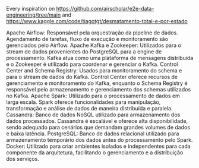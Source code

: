 Every inspiration on https://github.com/airscholar/e2e-data-engineering/tree/main and https://www.kaggle.com/code/tiagotgt/desmatamento-total-e-por-estado

Apache Airflow: Responsável pela orquestração da pipeline de dados. Agendamento de tarefas, fluxo de execução e monitoramento são gerenciados pelo Airflow.
Apache Kafka e Zookeeper: Utilizados para o stream de dados provenientes do PostgreSQL para a engine de processamento. Kafka atua como uma plataforma de mensagens distribuída e o Zookeeper é utilizado para coordenar e gerenciar o Kafka.
Control Center and Schema Registry: Usados para monitoramento do schema e para o stream de dados do Kafka. Control Center oferece recursos de gerenciamento e monitoramento do Kafka, enquanto o Schema Registry é responsável pelo armazenamento e gerenciamento dos schemas utilizados no Kafka.
Apache Spark: Utilizado para o processamento de dados em larga escala. Spark oferece funcionalidades para manipulação, transformação e análise de dados de maneira distribuída e paralela.
Cassandra: Banco de dados NoSQL utilizado para armazenamento dos dados processados. Cassandra é escalável e oferece alta disponibilidade, sendo adequado para cenários que demandam grandes volumes de dados e baixa latência.
PostgreSQL: Banco de dados relacional utilizado para armazenamento temporário dos dados antes do processamento pelo Spark.
Docker: Utilizado para criar ambientes isolados e independentes para cada componente da arquitetura, facilitando o gerenciamento e a distribuição dos serviços.
